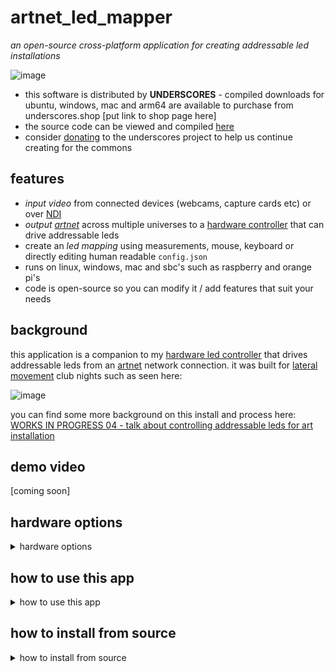 # artnet_led_mapper

_an open-source cross-platform application for creating addressable led installations_

![image](https://github.com/cyberboy666/artnet_led_mapper/assets/12017938/b4277895-0828-4e6f-a25c-114f80a7b6fe)

- this software is distributed by __UNDERSCORES__ - compiled downloads for ubuntu, windows, mac and arm64 are available to purchase from underscores.shop [put link to shop page here]
- the source code can be viewed and compiled [here](/src/)
- consider [donating](https://opencollective.com/underscores) to the underscores project to help us continue creating for the commons

## features

- _input video_ from connected devices (webcams, capture cards etc) or over [NDI](https://ndi.video/tools/)
- _output [artnet](https://art-net.org.uk/)_ across multiple universes to a [hardware controller](https://github.com/cyberboy666/ethernet_led_controller) that can drive addressable leds 
- create an _led mapping_ using measurements, mouse, keyboard or directly editing human readable `config.json`
- runs on linux, windows, mac and sbc's such as raspberry and orange pi's
- code is open-source so you can modify it / add features that suit your needs

## background

this application is a companion to my [hardware led controller](https://github.com/cyberboy666/ethernet_led_controller) that drives addressable leds from an [artnet](https://art-net.org.uk/) network connection. it was built for [lateral movement](https://cyberboy666.com/lateralmovement/) club nights such as seen here:

![image](http://underscores.shop/wp-content/uploads/2024/06/leds.gif)


you can find some more background on this install and process here: [WORKS IN PROGRESS 04 - talk about controlling addressable leds for art installation](https://videos.scanlines.xyz/w/p/tUhDfYqJJPfjovscNMvFRL) 

## demo video

[coming soon]

## hardware options

<details><summary>hardware options</summary>

![image](https://github.com/user-attachments/assets/c4c2a7b4-106d-4561-a1f3-448f070d23c1)


to map video onto addressable leds there are a few parts needed:

- computer running __artnet_led_mapper__ app (or otherwise) - takes a video source and converts it to artnet sent over network
- __hardware led controller__ takes artnet over network and converts to the addressable led strip protocol
- addressable led strips such as [WS281X](https://www.aliexpress.com/item/4001322411818.html) or [APA102](https://www.aliexpress.com/item/32322326979.html)
- [switching power supply](https://www.aliexpress.com/item/1005002843829663.html) in the voltage your strips take and providing enough amps to power them all

### software for outputing artnet

besides this app, also [resolume](https://resolume.com/), [touchdesigner](https://derivative.ca/download) and [qlc+](https://www.qlcplus.org/) can all output artnet to your controller

### hardware led controller

i recommend my [ethernet_led_controller](https://github.com/cyberboy666/ethernet_led_controller) for this - it supports multiple led protocols, can connect to network over ethernet, wifi or access_point and can control up 2000 leds across 12 universes. also it is open source hardware / firmware so possible to modify to meet your needs.

there are other options for led controller hardware - [heres one](https://www.aliexpress.com/item/32919779537.html) i found on aliexpress for __60euros__ supporting up to 4 universes...

### led strips and power supply

more info about this on [ethernet_led_controller repo](https://github.com/cyberboy666/ethernet_led_controller) where both [WS281X](https://www.aliexpress.com/item/4001322411818.html) or [APA102](https://www.aliexpress.com/item/32322326979.html) type strips are supported. for our installation we used the 12v powered WS2815 strips and a 300W [switching power supply](https://www.aliexpress.com/item/1005002843829663.html)
</details>

## how to use this app

<details><summary>how to use this app</summary>

### inputing source video

__artnet_led_mapper__ app can take input source from video devices on your computer (such as webcams and external capture cards)

if you have the [NDI SDKs installed](https://ndi.video/for-developers/ndi-sdk/download/) it will also be able to take input source from NDI

many programs for creating video such as resolume and touchdesigner can output to NDI (and to VIRTUAL CAMERA) giving you options for linking with __artnet_led_mapper__

if you are unsure where you will be getting source video from a good program to start with is [OBS](https://obsproject.com/download) - this can play videos, screencapture and much more plus can output to VIRTUAL CAMERA with __obs virtual cam__ and to NDI with [OBS NDI plugin](https://obsproject.com/forum/resources/obs-ndi-newtek-ndi%E2%84%A2-integration-into-obs-studio.528/) installed.

_NOTE: currently there is a [known bug](https://github.com/cyberboy666/artnet_led_mapper/issues/1) where windows version of __artnet_led_mapper__ crashes when taking input from __obs virtual cam__ - if you want to input source from obs on windows you will need to use NDI_

### creating _the map_

_the map_ is how you input where the led strips are placed relative to each other so that the software can correctly map the pixel colour for each led.

start by setting the `NUMBER OF STRIPS` to match your install.

after you have physically set up your led strips you will need to take some measurements with a _tape measure_:

- __canvas width__ and __canvas height__ is the total size of the space that the video is being mapped onto - if you imagine that the led installation is one big screen (with gaps between the led pixels) then this is the size of that screen. a good place to start is to imagine the `X AXIS` as the horizontal line running across from the top-most pixel of the installation, and the `Y AXIS` as the vertical line running up from left most pixel of the installation

- you can measure the `STRIP I X POS` - the distance from `Y AXIS` to first pixel on _strip i_, and `STRIP I Y POS` - the distance from `X AXIS` to first pixel on _strip i_
- also if needed can measure/approximate the `STRIP I ANGLE (degress)` going clockwise from horizontal (relative to the canvas) and also count the `STRIP I NUMBER OF LEDS`

_NOTE: the position measurements do not need to be exact - this will likely be adjusted slightly during calibration

![image](https://github.com/cyberboy666/artnet_led_mapper/assets/12017938/795c407c-b45c-4d24-a2ae-dddbf2db46cb)

once these are entered the __MAPTEST__ view in the app - black box with blue/red circles/pixel lines representing led strips - should be looking like your tv wall

- if you select __testcard 01__ from `VIDEO SOURCE` you should now see a test card being spread out over the leds in the wall. small adjustments so size/position can be made here so lines appear to line up between tvs.

### controls for adjusting the map

this info can be seen in the app by clicking the `HELP` tab at top of the interface:

MAPPING WITH A MOUSE:
- CLICK on a STRIP HEAD to select it (BLUE/RED larger circle)
- CLICK and drag a STRIP HEAD to position it
- hold SHIFT and drag around to rotate selected STRIP
- or RIGHT CLICK and drag around to rotate selected STRIP
MAPPING WITH A KEYBOARD:
- press ALT plus LEFT/RIGHT to select a STRIP
- press ARROW KEYS to position it
- press SHIFT plus UP/DOWN to rotate it
- press SHIFT plus LEFT/RIGHT to subtract/add leds
- press ALT plus UP/DOWN to set grid size (how much each press moves)
OTHER KEYBOARD SHORTCUTS:
- press F to toggle ON/OFF FULLSCREEN

### info about every setting in the interface:

- __HELP__ - this opens/closes info about mapping controls
- __save config__ - saves the current config to a json file (located at `bin/data/config.json`)
- __load config__ - loads the config from the file at `bin/data/config.json`
- __refresh inputs__ - this checks for any new `VIDEO SOURCE` - useful if you hotplug a capture card
- __VIDEO SOURCE__ - select where the source video is coming from - can take input from cameras/capture cards or from a NDI source
- _INPUT RESOLUTION_ - this displays the source resolution - usually it will match the monitor or a resolution that `VIDEO SOURCE` supports
- __HIDE MAPTEST__ - removes the MAPTEST - box showing the mapping - from the interface
- __HIDE PREVIEW__ - removes the PREVIEW - box showing video output - from the interface
- __OVERWRITE DEFAULTS__ - lets you play around with `INPUT WIDTH`, `INPUT HEIGHT` and `FRAMERATE` on the __video source__ - could be useful if having performance issues
- __fullscreen__ : _display_ | _preview_ | _maptest_ - toggles fullscreen - radio-buttons select what is shown fullscreen: either _display_ - the whole interface, _preview_ - the preview of input source, or _maptest_ - the simulated mapping of source to led pixels 
- __NUMBER OF STRIPS__ - the amount of straight lines used in this mapping (__NOTE: doesnt have to corrospond to outputs from controller - a single output can be connected in serial to create many strips__)
- __LED SPACING__ - sets the distance between leds on the strips - currently this is a globel setting - but it could be possible to add per strip / more options here if needed
- __TARGET IP__ - this is the IP of the __hardware led controller__ that recieves artnet packets (__NOTE: you need to press the UPDATE TARGET IP AND PORT button after changing this for it to update - it will revert the ip if it fails to connect to it__)
- __TARGET PORT__ - this is the PORT of the __hardware led controller__ that recieves artnet packets (__NOTE: you need to press the UPDATE TARGET IP AND PORT button after changing this for it to update - it will revert the ip if it fails to connect to it__)
- __send artsync__ - this toggles whether the app should send an [artsync](http://web.archive.org/web/20230411144055/https://art-net.org.uk/how-it-works/streaming-packets/artsync-packet-definition/) packets to signal the start of a frame - if toggled user can also configure the __ARTSYNC IP__ and __ARTSYNC PORT__ - by default it is same - but you may choose to broadcast this is syncing across multiple controllers
-  __CANVAS WIDTH__ - this is the width of the "screen" that video is mapped onto - if the led strips was one big screen
-  __CANVAS HEIGHT__ - this is the height of the "screen" that video is mapped onto - if the led strips was one big screen
-  __SELECTED STRIP__ - this is the currently highlighted strip in MAPTEST (red) - the one that will be affected by key presses etc
-  __GRID SIZE__ - this is the amount one key press will move the `SELECTED STRIP`
-  __STRIP I__ - click on a __strip__ to see values for it:
-  __STRIP I NUMBER LEDS__ - set the number of leds in this strip
-  __STRIP I X POS__ - set the distance from left most pixel to `Y AXIS`
-  __STRIP I Y POS__ - set the distance from top most pixel to `X AXIS`
-  __STRIP I ANGLE__ - set the angle in degrees that the strip is positioned at - from the first led going clockwise from horizontal
</details>

## how to install from source

<details><summary>how to install from source</summary>

you can support this project by buying compiled versions of this app from underscores.shop [put link to shop page here] - with a compiled version you only need to download & unzip a folder, then just run the app - no installing required!

you can also install and compile it yourself from the source code and instructions provided below. if this software is useful to you consider giving back by [donating](https://opencollective.com/underscores/donate) or contributing in other ways.

the app has been tested on:

- linux (pop_os, ubuntu, debian & xubuntu)
- windows 10
- mac_os Monterey (intel) - currently untested on ARM
- raspberry_pi_4 running _raspios-bookworm-arm64_
- orange_pi_5 running _debian_

this code is written in [openFrameworks](https://openframeworks.cc/) - an open source cpp library for creative coding. for the most part you can followw their [install instructions](https://openframeworks.cc/download/) for your chosen platform.

### install on linux:

- install and compile __openFrameworks12__ - in a terminal:

```
cd ~
wget https://github.com/openframeworks/openFrameworks/releases/download/0.12.0/of_v0.12.0_linux64gcc6_release.tar.gz
mkdir openframeworks
tar vxfz of_v0.12.0_linux64gcc6_release.tar.gz -C openframeworks --strip-components 1
cd openframeworks/scripts/linux/<YOUR DISTRIBUTION HERE>/
sudo ./install_dependencies.sh -y
make Release -C ~/openframeworks/libs/openFrameworksCompiled/project
```

- install NDI SDK (if using NDI - recommended):

download [NDI SDK](https://ndi.video/for-developers/ndi-sdk/download/) and unzip: `NDI SDK for Linux`

then copy the sdk into usr/lib: `sudo cp ~/NDI\ SDK\ for\ Linux/lib/x86_64-linux-gnu/* /usr/lib/`

- download __artnet_led_mapper__ and dependanices:

```
<INSTALL GIT IF YOU DO NOT HAVE IT>
cd ~/openframeworks/apps/myApps
git clone git@github.com:cyberboy666/artnet_led_mapper.git
cd artnet_led_mapper
./install_addons.sh
make
```

now it is compiled can run with `make run` or with `./bin/artnet_led_mapper`

### install on windows 10

follow the [openframeworks visual studio](https://openframeworks.cc/setup/vs/) guide:

- download [visual studio community 2019](https://www.visualstudio.com/thank-you-downloading-visual-studio/?sku=Community&rel=16) and install with _desktop development with c++_ plus other settings as listed on that oF page

install openframeworks and artnet_led_mapper:

- download and install [git for windows](https://gitforwindows.org/)
- download and unzip [openframeworks 12 for visual studio](https://github.com/openframeworks/openFrameworks/releases/download/0.12.0/of_v0.12.0_vs_release.zip)
- open up `git bash` and navigate to the openframeworks folder:

```
cd ~/path/to/of12_folder/
cd apps/myApps/
git clone git@github.com:cyberboy666/artnet_led_mapper.git
cd artnet_led_mapper
./install_addons.sh
```

install NDI SDK (if using NDI - recommended)

- download the [sdk](https://ndi.video/for-developers/ndi-sdk/download/)
- you may need to copy `Processing.NDI.Lib.x64.dll` from here into `artnet_led_mapper/bin` if it doesnt load automatically

build __artnet_led_mapper__ app:

- open the openframeworks __ProjectGenerator__ in top level of openframeworks folder
- from here import the __artnet_led_mapper__ folder and generate project
- now you can open the project in _visual studio_ with the file `artnet_led_mapper.sln`
- inside _visual studio_ find __BUILD__ / __RUN__  

### install on mac_os

follow the [openframeworks xcode](https://openframeworks.cc/setup/xcode/) guide:

- download xcode (14.1 or later) + Xcode's command line tools... (check internet archive if you can not access apple store)
- download and unzip [openframeworks 12 for xcode](https://github.com/openframeworks/openFrameworks/releases/download/0.12.0/of_v0.12.0_osx_release.zip)
- open up terminal and navigate to the openframeworks folder:

```
cd ~/path/to/openframeworks
cd apps/myApps/
git clone git@github.com:cyberboy666/artnet_led_mapper.git
cd artnet_led_mapper
./install_addons.sh
```

install NDI SDK (if using NDI - recommended)

- download the [sdk](https://ndi.video/for-developers/ndi-sdk/download/)

build __artnet_led_mapper__ app:

- open the openframeworks __ProjectGenerator__ in top level of openframeworks folder
- from here import the __artnet_led_mapper__ folder and generate project
- now you can open the project in _xcode_ with the file `Project.xcconfig`
- inside _xcode_ find __BUILD__ / __RUN__  

### install on raspberry_pi_4 or similar arm64:

- download the the raspberry pi os image: `2024-03-15-raspios-bookworm-arm64.img.xz` and flash to the sd card
- once the rpi is booted / connected to internet etc then you can download openframeworks:

```
cd ~
wget https://github.com/openframeworks/openFrameworks/releases/download/0.12.0/of_v0.12.0_linuxaarch64_release.tar.gz
mkdir openframeworks
tar vxfz of_v0.12.0_linuxaarch64_release.tar.gz -C openframeworks --strip-components 1
cd openframeworks/scripts/linux/debian/
sudo ./install_dependencies.sh -y
make Release -C ~/openframeworks/libs/openFrameworksCompiled/project
``` 

- install NDI SDK (if using NDI - recommended):

download [NDI SDK](https://ndi.video/for-developers/ndi-sdk/download/) and unzip: `NDI SDK for Linux`

then copy the sdk into usr/lib: `sudo cp ~/NDI\ SDK\ for\ Linux/lib/aarch64-rpi4-linux-gnueabi/* /usr/lib/`

- download __artnet_led_mapper__ and dependanices:

```
<INSTALL GIT IF YOU DO NOT HAVE IT>
cd ~/openframeworks/apps/myApps
git clone git@github.com:cyberboy666/artnet_led_mapper.git
cd artnet_led_mapper
./install_addons.sh
```

__TURN ON FLAG TO COMPILE FOR GLES__

since openframeworks12 on rpi doesnt work rn with standard glsl we need to switch to using GLES - this limits the program to only having one window so it can not be used with multiple display outputs

```
cd cd ~/openframeworks/apps/myApps/artnet_led_mapper
nano src/ofApp.h
```

and UNCOMMENT LINE 9:
```
#define PROJECT_TARGET_OPENGLES
```
and save (`CTRL+X`, `Y`, `ENTER`) - now compile the program:

```
make
```

now it is compiled can run with `make run` or with `./bin/artnet_led_mapper`


</details>
